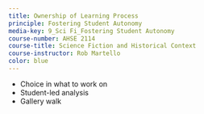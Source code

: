 ```yaml
---
title: Ownership of Learning Process
principle: Fostering Student Autonomy
media-key: 9_Sci Fi_Fostering Student Autonomy
course-number: AHSE 2114
course-title: Science Fiction and Historical Context
course-instructor: Rob Martello
color: blue
---
```


* Choice in what to work on
* Student-led analysis
* Gallery walk
